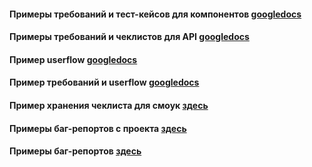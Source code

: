#### Примеры требований и тест-кейсов для компонентов [googledocs](https://drive.google.com/drive/folders/1IR_vZuXdWT6zTyYilpb1DM8RaXYNCgMY)

#### Примеры требований и чеклистов для API [googledocs](https://drive.google.com/drive/folders/1AMezHM4A--cfdgHr2rV-0caa_k55l7AM?usp=share_link)

#### Пример userflow [googledocs](https://drive.google.com/drive/folders/1kKdoxngVPlHKaIkpTPPu6crv9FJrNGsz)
 
#### Пример требований и userflow [googledocs](https://drive.google.com/drive/folders/1AMezHM4A--cfdgHr2rV-0caa_k55l7AM)

#### Пример хранения чеклиста для смоук [здесь](./markdown/NN/smoke_test_check_list/smoke_17_02_2023)

#### Примеры баг-репортов с проекта [здесь](./bug_reports)

#### Примеры баг-репортов [здесь](https://cbone.youtrack.cloud/issues)

